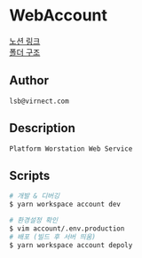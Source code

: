 # WebAccount
[노션 링크](https://www.notion.so/virnect/2e6d746a6c4a4795b4de06ad1dc18bb6?p=878f63c1eacf489ab356cd3f52f01d64)  
[폴더 구조](https://www.notion.so/virnect/nuxt-57cd62063a9849419858e2422a374e3b)

## Author
```
lsb@virnect.com
```

## Description
```
Platform Worstation Web Service
```

## Scripts
```bash
# 개발 & 디버깅
$ yarn workspace account dev

# 환경설정 확인
$ vim account/.env.production
# 배포 (빌드 후 서버 띄움)
$ yarn workspace account depoly
```